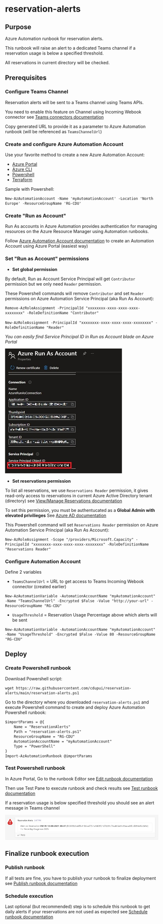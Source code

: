 # reservation-alerts
## Purpose
Azure Automation runbook for reservation alerts.

This runbook will raise an alert to a dedicated Teams channel if a reservation usage is below a specified threshold.

All reservations in current directory will be checked. 

## Prerequisites
### Configure Teams Channel
Reservation alerts will be sent to a Teams channel using Teams APIs.

You need to enable this feature on Channel using Incoming Webook connector see [Teams connectors documentation](https(https://docs.microsoft.com/en-us/microsoteams/platform/webhooks-and-connectors/how-to/)add-incoming-webhook#create-an-incoming-webhook-1)

Copy generated URL to provide it as a parameter to Azure Automation runbook (will be referenced as `TeamsChannelUrl`)  

### Create and configure Azure Automation Account
Use your favorite method to create a new Azure Automation Account:
- [Azure Portal](https://docs.microsoft.com/en-us/azure/automation/automation-create-standalone-account?tabs=azureportal#create-a-new-automation-account-in-the-azure-portal) 
- [Azure CLI](https://docs.microsoft.com/fr-fr/cli/azure/automation/account?view=azure-cli-latest#az-automation-account-create)
- [Powershell](https://docs.microsoft.com/en-us/powershell/module/az.automation/new-azautomationaccount?view=azps-7.2.0)
- [Terraform](https://registry.terraform.io/providers/hashicorp/azurerm/latest/docs/resources/automation_account) 

Sample with Powershell:
```console
New-AzAutomationAccount -Name 'myAutomationAccount' -Location 'North Europe' -ResourceGroupName 'RG-CDU'
```

### Create "Run as Account"
Run As accounts in Azure Automation provides authentication for managing resources on the Azure Resource Manager using Automation runbooks.

Follow [Azure Automation Account documentation](https(https://docs.microsoft.com/en-us/azure/automatiocreate-run-as-account#create-account-in-azu)re-portal) to create an Automation Account using Azure Portal (easiest way) 


### Set "Run as Account" permissions
- **Set global permission**

By default, Run as Account Service Principal will get `Contributor` permission but we only need `Reader` permission.

These Powershell commands will remove `Contributor` and set `Reader` permissions on Azure Automation Service Principal (aka Run As Account):
```console
Remove-AzRoleAssignment -PrincipalId "xxxxxxxx-xxxx-xxxx-xxxx-xxxxxxxx" -RoleDefinitionName "Contributor"

New-AzRoleAssignment -PrincipalId "xxxxxxxx-xxxx-xxxx-xxxx-xxxxxxxx" -RoleDefinitionName "Reader"
```

*You can easily find Service Principal ID in Run as Account blade on Azure Portal*

![onfigure](images/run_as_account_spn.jpg)

 - **Set reservations permission**

To list all reservations, we use `Reservations Reader` permission, it gives read-only access to reservations in current Azure Active Directory tenant (directory) see [View/Manage Reservations documentation](https://docs.microsoft.com/en-us/azure/cost-management-billing/reservations/view-reservations#assign-a-reservation-reader-role-at-the-tenant-level)  

To set this permission, you must  be authentucated as a **Global Admin with elevated privilieges** See [Azure AD documentation](https://docs.microsoft.com/en-us/azure/role-based-access-control/elevate-access-global-admin)

This Powershell command will set `Reservations Reader` permission on Azure Automation Service Principal (aka Run As Account):
```console
New-AzRoleAssignment -Scope "/providers/Microsoft.Capacity" -PrincipalId "xxxxxxxx-xxxx-xxxx-xxxx-xxxxxxxx" -RoleDefinitionName "Reservations Reader"
```

### Configure Automation Account 
Define 2 variables
 - `TeamsChannelUrl` = URL to get access to Teams Incoming Webook connector (created earlier)
```console 
New-AzAutomationVariable -AutomationAccountName "myAutomationAccount" -Name "TeamsChannelUrl" -Encrypted $False -Value "http://your-url" -ResourceGroupName "RG-CDU"
```
 - `UsageThreshold` = Reservation Usage Percentage above which alerts will be sent 
```console
New-AzAutomationVariable -AutomationAccountName "myAutomationAccount" -Name "UsageThreshold" -Encrypted $False -Value 80 -ResourceGroupName "RG-CDU"
```

## Deploy
### Create Powershell runbook
Download Powershell script:
```console
wget https://raw.githubusercontent.com/cdupui/reservation-alerts/main/reservation-alerts.ps1   
```

Go to the directory where you downloaded `reservation-alerts.ps1` and execute Powershell command to create and deploy Azure Automation Powershell runbook: 
```console
$importParams = @{
    Name = "ReservationAlerts"
    Path = "reservation-alerts.ps1"
    ResourceGroupName = "RG-CDU"
    AutomationAccountName = "myAutomationAccount"
    Type = "PowerShell"
}
Import-AzAutomationRunbook @importParams
```
### Test Powershell runbook
In Azure Portal, Go to the runbook Editor see [Edit runbook documentation](https://docs.microsoft.com/en-us/azure/automation/automation-edit-textual-runbook#edit-a-runbook-with-the-azure-portal)  

Then use Test Pane to execute runbook and check results see [Test runbook documentation](https://docs.microsoft.com/en-us/azure/automation/manage-runbooks#test-a-runbook) 

If a reservation usage is below specified threshold you should see an alert message in Teams channel

![onfigure](images/reservation-alert.jpg)

## Finalize runbook execution
### Publish runbook
If all tests are fine, you have to publish your runbook to finalize deployment see [Publish runbook documentation](https://docs.microsoft.com/en-us/azure/automation/manage-runbooks#publish-a-runbook)  

### Schedule execution
Last optional (but recommended) step is to schedule this runbook to get daily alerts if your reservations are not used as expected see [Schedule runbook documentation](https://docs.microsoft.com/en-us/azure/automation/manage-runbooks#schedule-a-runbook-in-the-azure-portal) 
